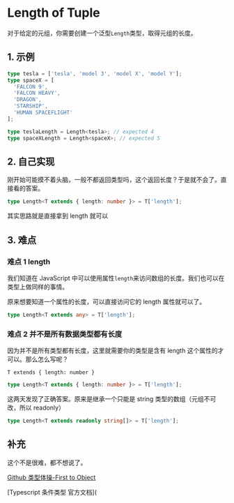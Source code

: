 # Length of Tuple

对于给定的元组，你需要创建一个泛型`Length`类型，取得元组的长度。

## 1. 示例

```typescript
type tesla = ['tesla', 'model 3', 'model X', 'model Y'];
type spaceX = [
  'FALCON 9',
  'FALCON HEAVY',
  'DRAGON',
  'STARSHIP',
  'HUMAN SPACEFLIGHT'
];

type teslaLength = Length<tesla>; // expected 4
type spaceXLength = Length<spaceX>; // expected 5
```

## 2. 自己实现

刚开始可能摸不着头脑，一般不都返回类型吗，这个返回长度？于是就不会了。直接看的答案。

```typescript
type Length<T extends { length: number }> = T['length'];
```

其实思路就是直接拿到 length 就可以

## 3. 难点

### 难点 1 length

我们知道在 JavaScript 中可以使用属性`length`来访问数组的长度。我们也可以在类型上做同样的事情。

原来想要知道一个属性的长度，可以直接访问它的 length 属性就可以了。

```typescript
type Length<T extends any> = T['length'];
```

### 难点 2 并不是所有数据类型都有长度

因为并不是所有类型都有长度，这里就需要你的类型是含有 length 这个属性的才可以。那么怎么写呢？

`T extends { length: number }`

```typescript
type Length<T extends { length: number }> = T['length'];
```

这两天发现了正确答案。原来是继承一个只能是 string 类型的数组（元组不可改，所以 readonly）

```typescript
type Length<T extends readonly string[]> = T['length'];
```

## 补充

这个不是很难，都不想说了。

[Github 类型体操-First to Object](https://github.com/type-challenges/type-challenges/blob/main/questions/00014-easy-first/README.md)

[Typescript 条件类型 官方文档](
